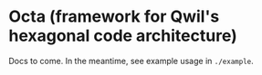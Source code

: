 # Octa (framework for Qwil's hexagonal code architecture)

Docs to come. In the meantime, see example usage in `./example`.